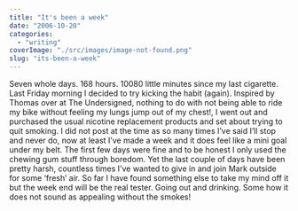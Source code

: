 ```yaml
---
title: "It's been a week"
date: "2006-10-20"
categories: 
  - "writing"
coverImage: "./src/images/image-not-found.png"
slug: "its-been-a-week"
---
```


Seven whole days. 168 hours. 10080 little minutes since my last cigarette. Last Friday morning I decided to try kicking the habit (again). Inspired by Thomas over at The Undersigned, nothing to do with not being able to ride my bike without feeling my lungs jump out of my chest!, I went out and purchased the usual nicotine replacement products and set about trying to quit smoking. I did not post at the time as so many times I’ve said I’ll stop and never do, now at least I’ve made a week and it does feel like a mini goal under my belt. The first few days were fine and to be honest I only used the chewing gum stuff through boredom. Yet the last couple of days have been pretty harsh, countless times I’ve wanted to give in and join Mark outside for some ‘fresh’ air. So far I have found something else to take my mind off it but the week end will be the real tester. Going out and drinking. Some how it does not sound as appealing without the smokes!
